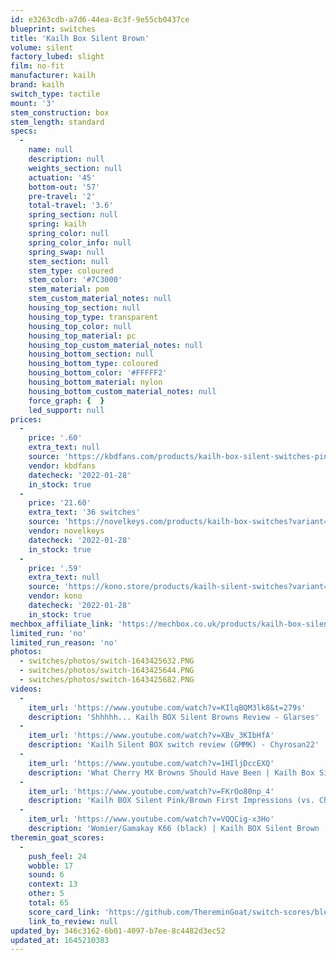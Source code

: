 ```yaml
---
id: e3263cdb-a7d6-44ea-8c3f-9e55cb0437ce
blueprint: switches
title: 'Kailh Box Silent Brown'
volume: silent
factory_lubed: slight
film: no-fit
manufacturer: kailh
brand: kailh
switch_type: tactile
mount: '3'
stem_construction: box
stem_length: standard
specs:
  -
    name: null
    description: null
    weights_section: null
    actuation: '45'
    bottom-out: '57'
    pre-travel: '2'
    total-travel: '3.6'
    spring_section: null
    spring: kailh
    spring_color: null
    spring_color_info: null
    spring_swap: null
    stem_section: null
    stem_type: coloured
    stem_color: '#7C3000'
    stem_material: pom
    stem_custom_material_notes: null
    housing_top_section: null
    housing_top_type: transparent
    housing_top_color: null
    housing_top_material: pc
    housing_top_custom_material_notes: null
    housing_bottom_section: null
    housing_bottom_type: coloured
    housing_bottom_color: '#FFFFF2'
    housing_bottom_material: nylon
    housing_bottom_custom_material_notes: null
    force_graph: {  }
    led_support: null
prices:
  -
    price: '.60'
    extra_text: null
    source: 'https://kbdfans.com/products/kailh-box-silent-switches-pink-brown-1?variant=34136062034059'
    vendor: kbdfans
    datecheck: '2022-01-28'
    in_stock: true
  -
    price: '21.60'
    extra_text: '36 switches'
    source: 'https://novelkeys.com/products/kailh-box-switches?variant=40599103045799'
    vendor: novelkeys
    datecheck: '2022-01-28'
    in_stock: true
  -
    price: '.59'
    extra_text: null
    source: 'https://kono.store/products/kailh-silent-switches?variant=31630552039507'
    vendor: kono
    datecheck: '2022-01-28'
    in_stock: true
mechbox_affiliate_link: 'https://mechbox.co.uk/products/kailh-box-silent-brown-switch?variant=39825845321890'
limited_run: 'no'
limited_run_reason: 'no'
photos:
  - switches/photos/switch-1643425632.PNG
  - switches/photos/switch-1643425644.PNG
  - switches/photos/switch-1643425682.PNG
videos:
  -
    item_url: 'https://www.youtube.com/watch?v=KIlqBQM3lk8&t=279s'
    description: 'Shhhhh... Kailh BOX Silent Browns Review - Glarses'
  -
    item_url: 'https://www.youtube.com/watch?v=XBv_3KIbHfA'
    description: 'Kailh Silent BOX switch review (GMMK) - Chyrosan22'
  -
    item_url: 'https://www.youtube.com/watch?v=1HIljDccEXQ'
    description: 'What Cherry MX Browns Should Have Been | Kailh Box Silent Browns Review - Preston''s Thoughts'
  -
    item_url: 'https://www.youtube.com/watch?v=FKrOo80np_4'
    description: 'Kailh BOX Silent Pink/Brown First Impressions (vs. Cherry/Gateron/Outemu) - Toufusoup'
  -
    item_url: 'https://www.youtube.com/watch?v=VQQCig-x3Ho'
    description: 'Womier/Gamakay K66 (black) | Kailh BOX Silent Brown | Metropolis clones - Andrew Nguyen'
theremin_goat_scores:
  -
    push_feel: 24
    wobble: 17
    sound: 6
    context: 13
    other: 5
    total: 65
    score_card_link: 'https://github.com/ThereminGoat/switch-scores/blob/master/Kailh%20Box%20Silent%20Brown.pdf'
    link_to_review: null
updated_by: 346c3162-6b01-4097-b7ee-8c4482d3ec52
updated_at: 1645210383
---
```

